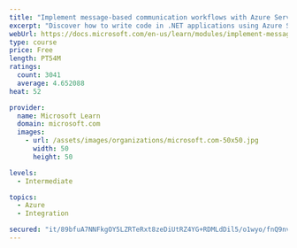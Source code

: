 ```yaml
---
title: "Implement message-based communication workflows with Azure Service Bus"
excerpt: "Discover how to write code in .NET applications using Azure Service Bus for communications that can handle high demand, low bandwidth, and hardware failures."
webUrl: https://docs.microsoft.com/en-us/learn/modules/implement-message-workflows-with-service-bus/
type: course
price: Free
length: PT54M
ratings:
  count: 3041
  average: 4.652088
heat: 52

provider:
  name: Microsoft Learn
  domain: microsoft.com
  images:
    - url: /assets/images/organizations/microsoft.com-50x50.jpg
      width: 50
      height: 50

levels:
  - Intermediate

topics:
  - Azure
  - Integration

secured: "it/89bfuA7NNFkgOY5LZRTeRxt8zeDiUtRZ4YG+RDMLdDil5/o1wyo/fnQ9nvRvrRBtAa3uWT4Xxcwhcw0e1nelNlCce3goLEyLn6rBaAOOYbEXhpCE9oEeui5JkQZdUru53iYxZ5np8aUxdlREFjko0n4gr2J4ucxbDzI4JatKMg+G5VFzI7nfU+IVDBMbs00H/3dmrnXF4U0c2+u0NEPgfZDNL4zclmSpCAEb8jGMiCg2bQ7qHvRG9vdiY7Rel0/QV2+H+RzfF4LbSsIwgeknEBWAzcn0TlyvUcaC4pcLnVgI+SvrWRjqeAJXLhrFM1buDIX/nIHkHich0n54ldqASgJt9zer1YyqpnjDWDCqQkQgTdfHSb9ChY4AQTLsIdM/38b7PgtNmdUWpXWUnnlC2UN/OnKQyJ0oAJJmO0nk=;jGzD+P7kKhjnluybBU/lNQ=="
---
```


